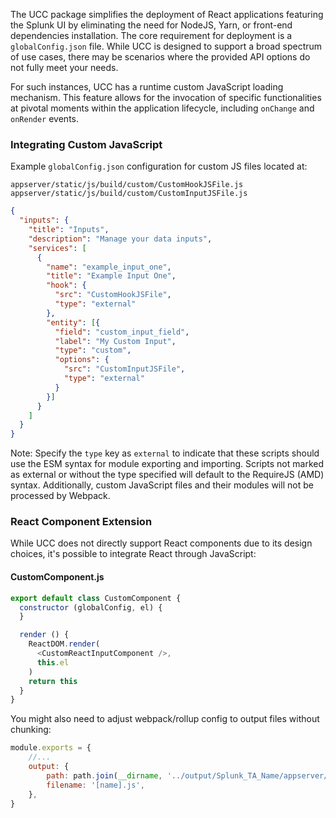 The UCC package simplifies the deployment of React applications featuring the Splunk UI by eliminating the need for NodeJS, Yarn, or front-end dependencies installation. The core requirement for deployment is a `globalConfig.json` file. While UCC is designed to support a broad spectrum of use cases, there may be scenarios where the provided API options do not fully meet your needs.

For such instances, UCC has a runtime custom JavaScript loading mechanism. This feature allows for the invocation of specific functionalities at pivotal moments within the application lifecycle, including `onChange` and `onRender` events.

### Integrating Custom JavaScript

Example `globalConfig.json` configuration for custom JS files located at:
```
appserver/static/js/build/custom/CustomHookJSFile.js
appserver/static/js/build/custom/CustomInputJSFile.js
```

```json
{
  "inputs": {
    "title": "Inputs",
    "description": "Manage your data inputs",
    "services": [
      {
        "name": "example_input_one",
        "title": "Example Input One",
        "hook": {
          "src": "CustomHookJSFile",
          "type": "external"
        },
        "entity": [{
          "field": "custom_input_field",
          "label": "My Custom Input",
          "type": "custom",
          "options": {
            "src": "CustomInputJSFile",
            "type": "external"
          }
        }]
      }
    ]
  }
}
```

Note: Specify the `type` key as `external` to indicate that these scripts should use the ESM syntax for module exporting and importing. Scripts not marked as external or without the type specified will default to the RequireJS (AMD) syntax. Additionally, custom JavaScript files and their modules will not be processed by Webpack.


### React Component Extension

While UCC does not directly support React components due to its design choices, it's possible to integrate React through JavaScript:

#### CustomComponent.js
```js
export default class CustomComponent {
  constructor (globalConfig, el) {
  }

  render () {
    ReactDOM.render(
      <CustomReactInputComponent />,
      this.el
    )
    return this
  }
}
```

You might also need to adjust webpack/rollup config to output files without chunking:

```js
module.exports = {
    //...
    output: {
        path: path.join(__dirname, '../output/Splunk_TA_Name/appserver/static/js/build/custom/'),
        filename: '[name].js',
    },
}
```
